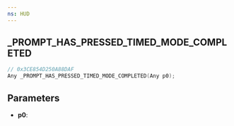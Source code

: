 ```yaml
---
ns: HUD
---
```

## _PROMPT_HAS_PRESSED_TIMED_MODE_COMPLETED

```c
// 0x3CE854D250A88DAF
Any _PROMPT_HAS_PRESSED_TIMED_MODE_COMPLETED(Any p0);
```

## Parameters
* **p0**:
